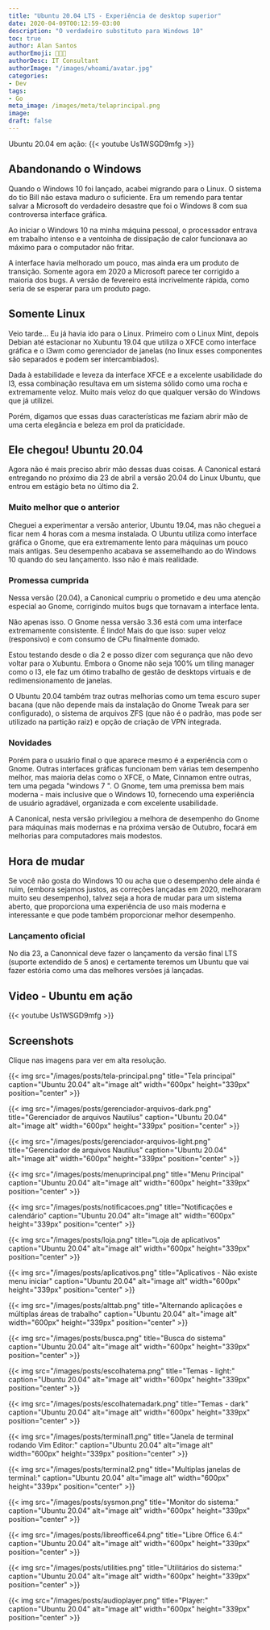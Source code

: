 ```yaml
---
title: "Ubuntu 20.04 LTS - Experiência de desktop superior"
date: 2020-04-09T00:12:59-03:00
description: "O verdadeiro substituto para Windows 10"
toc: true
author: Alan Santos
authorEmoji: 👨🏻‍💻
authorDesc: IT Consultant
authorImage: "/images/whoami/avatar.jpg"
categories:
- Dev
tags:
- Go
meta_image: /images/meta/telaprincipal.png
image:
draft: false
---
```


Ubuntu 20.04 em ação:
{{< youtube Us1WSGD9mfg >}}

## Abandonando o Windows
Quando o Windows 10 foi lançado, acabei migrando para o Linux. O sistema do tio Bill não estava maduro o suficiente. Era um remendo para tentar salvar a Microsoft do verdadeiro desastre que foi o  Windows 8 com sua controversa interface gráfica.

Ao iniciar o Windows 10 na minha máquina pessoal, o processador entrava em trabalho intenso e a ventoinha de dissipação de calor funcionava ao máximo para o computador não fritar.

A interface havia melhorado um pouco, mas ainda era um produto de transição. Somente agora em 2020 a Microsoft parece ter corrigido a maioria dos bugs. A versão de fevereiro está incrivelmente rápida, como seria de se esperar para um produto pago.

## Somente Linux

Veio tarde... Eu já havia ido para o Linux. Primeiro com o Linux Mint, depois Debian até estacionar no Xubuntu 19.04 que utiliza o XFCE como interface gráfica e o I3wm como gerenciador de janelas (no linux esses componentes são separados e podem ser intercambiados).

Dada à estabilidade e leveza da interface XFCE e a excelente usabilidade do I3, essa combinação resultava em um sistema sólido como uma rocha e extremamente veloz. Muito mais veloz do que qualquer versão do Windows que já utilizei.

Porém, digamos que essas duas características me faziam abrir mão de uma certa elegância e beleza em prol da praticidade.

## Ele chegou! Ubuntu 20.04

Agora não é mais preciso abrir mão dessas duas coisas. A Canonical estará entregando no próximo dia 23 de abril a versão 20.04 do Linux Ubuntu, que entrou em estágio beta no último dia 2.

### Muito melhor que o anterior

Cheguei a experimentar a versão anterior, Ubuntu 19.04, mas não cheguei a ficar nem 4 horas com a mesma instalada. O Ubuntu utiliza como interface gráfica o Gnome, que era extremamente lento para máquinas um pouco mais antigas. Seu desempenho acabava se assemelhando ao do Windows 10 quando do seu lançamento. Isso não é mais realidade.

### Promessa cumprida

Nessa versão (20.04), a Canonical cumpriu o prometido e deu uma atenção especial ao Gnome, corrigindo muitos bugs que tornavam a interface lenta.

Não apenas isso. O Gnome nessa versão 3.36 está com uma interface extremamente consistente. É lindo! Mais do que isso: super veloz (responsivo) e com consumo de CPu finalmente domado.

Estou testando desde o dia 2 e posso dizer com segurança que não devo voltar para o Xubuntu. Embora o Gnome não seja 100% um tiling manager como o I3, ele faz um ótimo trabalho de gestão de desktops virtuais e de redimensionamento de janelas.

O Ubuntu 20.04 também traz outras melhorias como um tema escuro super bacana (que não depende mais da instalação do Gnome Tweak para ser configurado), o sistema de arquivos ZFS (que não é o padrão, mas pode ser utilizado na partição raiz) e opção de criação de VPN integrada.

### Novidades
Porém para o usuário final o que aparece mesmo é a experiência com o Gnome. Outras interfaces gráficas funcionam bem várias tem desempenho melhor, mas maioria delas como o XFCE, o Mate, Cinnamon entre outras, tem uma pegada "windows 7 ". O Gnome, tem uma premissa bem mais moderna - mais inclusive que o Windows 10, fornecendo uma experiência de usuário agradável, organizada e com excelente usabilidade.

A Canonical, nesta versão privilegiou a melhora de desempenho do Gnome para máquinas mais modernas e na próxima versão de Outubro, focará em melhorias para computadores mais modestos.

## Hora de mudar
Se você não gosta do Windows 10 ou acha que o desempenho dele ainda é ruim, (embora sejamos justos, as correções lançadas em 2020, melhoraram muito  seu desempenho), talvez seja a hora de mudar para um sistema aberto, que proporciona uma experiência de uso mais moderna e interessante e que pode também proporcionar melhor desempenho.

### Lançamento oficial

No dia 23, a Canonnical deve fazer o lançamento da versão final LTS (suporte extendido de 5 anos) e certamente teremos um Ubuntu que vai fazer estória como uma das melhores versões já lançadas.

## Video - Ubuntu em ação
{{< youtube Us1WSGD9mfg >}}

## Screenshots

Clique nas imagens para ver em alta resolução.

{{< img src="/images/posts/tela-principal.png" title="Tela principal" caption="Ubuntu 20.04" alt="image alt" width="600px" height="339px" position="center" >}}


{{< img src="/images/posts/gerenciador-arquivos-dark.png" title="Gerenciador de arquivos Nautilus" caption="Ubuntu 20.04" alt="image alt" width="600px" height="339px" position="center" >}}


{{< img src="/images/posts/gerenciador-arquivos-light.png" title="Gerenciador de arquivos Nautilus" caption="Ubuntu 20.04" alt="image alt" width="600px" height="339px" position="center" >}}


{{< img src="/images/posts/menuprincipal.png" title="Menu Principal" caption="Ubuntu 20.04" alt="image alt" width="600px" height="339px" position="center" >}}


{{< img src="/images/posts/notificacoes.png" title="Notificações e calendário" caption="Ubuntu 20.04" alt="image alt" width="600px" height="339px" position="center" >}}


{{< img src="/images/posts/loja.png" title="Loja de aplicativos" caption="Ubuntu 20.04" alt="image alt" width="600px" height="339px" position="center" >}}


{{< img src="/images/posts/aplicativos.png" title="Aplicativos - Não existe menu iniciar" caption="Ubuntu 20.04" alt="image alt" width="600px" height="339px" position="center" >}}


{{< img src="/images/posts/alttab.png" title="Alternando aplicações e múltiplas áreas de trabalho" caption="Ubuntu 20.04" alt="image alt" width="600px" height="339px" position="center" >}}


{{< img src="/images/posts/busca.png" title="Busca do sistema" caption="Ubuntu 20.04" alt="image alt" width="600px" height="339px" position="center" >}}


{{< img src="/images/posts/escolhatema.png" title="Temas - light:" caption="Ubuntu 20.04" alt="image alt" width="600px" height="339px" position="center" >}}


{{< img src="/images/posts/escolhatemadark.png" title="Temas - dark" caption="Ubuntu 20.04" alt="image alt" width="600px" height="339px" position="center" >}}


{{< img src="/images/posts/terminal1.png" title="Janela de terminal rodando Vim Editor:" caption="Ubuntu 20.04" alt="image alt" width="600px" height="339px" position="center" >}}


{{< img src="/images/posts/terminal2.png" title="Multiplas janelas de terminal:" caption="Ubuntu 20.04" alt="image alt" width="600px" height="339px" position="center" >}}


{{< img src="/images/posts/sysmon.png" title="Monitor do sistema:" caption="Ubuntu 20.04" alt="image alt" width="600px" height="339px" position="center" >}}


{{< img src="/images/posts/libreoffice64.png" title="Libre Office 6.4:" caption="Ubuntu 20.04" alt="image alt" width="600px" height="339px" position="center" >}}


{{< img src="/images/posts/utilities.png" title="Utilitários do sistema:" caption="Ubuntu 20.04" alt="image alt" width="600px" height="339px" position="center" >}}


{{< img src="/images/posts/audioplayer.png" title="Player:" caption="Ubuntu 20.04" alt="image alt" width="600px" height="339px" position="center" >}}
